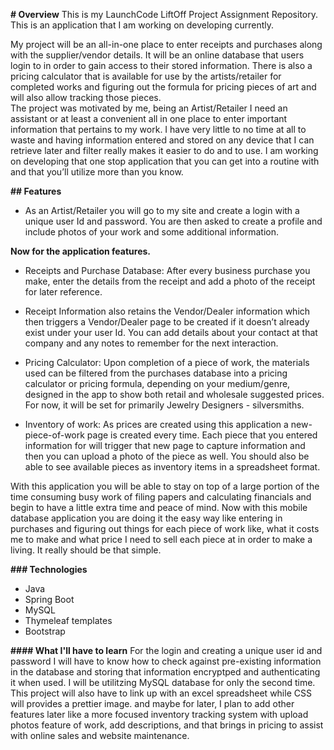 **# Overview**
This is my LaunchCode LiftOff Project Assignment Repository. This is an application that I am working on developing currently.

My project will be an all-in-one place to enter receipts and purchases along with the supplier/vendor details.  It will be an online database that users login to in order to gain access to their stored information.  There is also a pricing calculator that is available for use by the artists/retailer for completed works and figuring out the formula for pricing pieces of art and will also allow tracking those pieces.  
The project was motivated by me, being an Artist/Retailer I need an assistant or at least a convenient all in one place to enter important information that pertains to my work. I have very little to no time at all to waste and having information entered and stored on any device that I can retrieve later and filter really makes it easier to do and to use. I am working on developing that one stop application that you can get into a routine with and that you’ll utilize more than you know.

**## Features**
* As an Artist/Retailer you will go to my site and create a login with a unique user Id and password. You are then asked to create a profile and include photos of your work and some additional information.

**Now for the application features.**

* Receipts and Purchase Database: After every business purchase you make, enter the details from the receipt and add a photo of the receipt for later reference.

* Receipt Information also retains the Vendor/Dealer information which then triggers a Vendor/Dealer page to be created if it doesn’t already exist under your user Id. You can add details about your contact at that company and any notes to remember for the next interaction.

* Pricing Calculator: Upon completion of a piece of work, the materials used can be filtered from the purchases database into a pricing calculator or pricing formula, depending on your medium/genre, designed in the app to show both retail and wholesale suggested prices. For now, it will be set for primarily Jewelry Designers - silversmiths.

* Inventory of work: As prices are created using this application a new-piece-of-work page is created every time. Each piece that you entered information for will trigger that new page to capture information and then you can upload a photo of the piece as well. You should also be able to see available pieces as inventory items in a spreadsheet format.

With this application you will be able to stay on top of a large portion of the time consuming busy work of filing papers and calculating financials and begin to have a little extra time and peace of mind. Now with this mobile database application you are doing it the easy way like entering in purchases and figuring out things for each piece of work like, what it costs me to make and what price I need to sell each piece at in order to make a living.
It really should be that simple.

**### Technologies**
* Java
* Spring Boot
* MySQL
* Thymeleaf templates
* Bootstrap

**#### What I'll have to learn**
For the login and creating a unique user id and password I will have to know how to check against pre-existing information in the database and storing that information encryptped and authenticating it when used.  I will be utilitzing MySQL database for only the second time.  This project will also have to link up with an excel spreadsheet while CSS will provides a prettier image.  and maybe for later, I plan to add other features later like a more focused inventory tracking system with upload photos feature of work, add descriptions, and that brings in pricing to assist with online sales and website maintenance.
